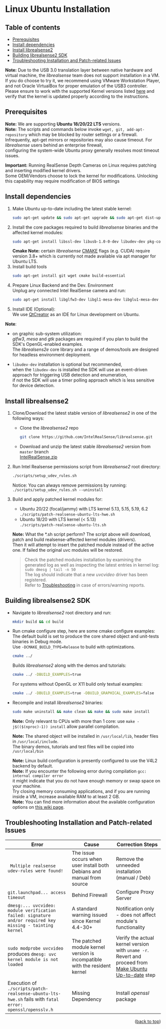 <a name="readme-top"></a>

# Linux Ubuntu Installation


## Table of contents

  * [Prerequisites](#prerequisites)
  * [Install dependencies](#install-dependencies)
  * [Install librealsense2](#install-librealsense2)
  * [Building librealsense2 SDK](#building-librealsense2-sdk)
  * [Troubleshooting Installation and Patch-related Issues](#troubleshooting-installation-and-patch-related-issues)

**Note:** Due to the USB 3.0 translation layer between native hardware and virtual machine, the *librealsense* team does not support installation in a VM. \
If you do choose to try it, we recommend using VMware Workstation Player, and not Oracle VirtualBox for proper emulation of the USB3 controller. \
Please ensure to work with the supported Kernel versions listed [here](https://github.com/IntelRealSense/librealsense/releases/) and verify that the kernel is updated properly according to the instructions.


## Prerequisites

**Note:** We are supporting **Ubuntu 18/20/22 LTS** versions. \
**Note:** The scripts and commands below invoke `wget, git, add-apt-repository` which may be blocked by router settings or a firewall. \
Infrequently, apt-get mirrors or repositories may also cause timeout. For _librealsense_ users behind an enterprise firewall, \
configuring the system-wide Ubuntu proxy generally resolves most timeout issues.

**Important:** Running RealSense Depth Cameras on Linux requires patching and inserting modified kernel drivers. \
Some OEM/Vendors choose to lock the kernel for modifications. Unlocking this capability may require modification of BIOS settings


## Install dependencies

1. Make Ubuntu up-to-date including the latest stable kernel:
   ```sh
   sudo apt-get update && sudo apt-get upgrade && sudo apt-get dist-upgrade
   ```
2. Install the core packages required to build _librealsense_ binaries and the affected kernel modules:
   ```sh
   sudo apt-get install libssl-dev libusb-1.0-0-dev libudev-dev pkg-config libgtk-3-dev
   ```
   **Cmake Note:** certain _librealsense_ [CMAKE](https://cmake.org/download/) flags (e.g. CUDA) require version 3.8+ which is currently not made available via apt manager for Ubuntu LTS.
3. Install build tools
   ```sh
   sudo apt-get install git wget cmake build-essential
   ```
4. Prepare Linux Backend and the Dev. Environment \
   Unplug any connected Intel RealSense camera and run:
   ```sh
   sudo apt-get install libglfw3-dev libgl1-mesa-dev libglu1-mesa-dev at
   ```
5. Install IDE (Optional): \
   We use [QtCreator](https://wiki.qt.io/Main) as an IDE for Linux development on Ubuntu.

**Note**:

* on graphic sub-system utilization: \
*glfw3*, *mesa* and *gtk* packages are required if you plan to build the SDK's OpenGL-enabled examples. \
The *librealsens2e* core library and a range of demos/tools are designed for headless environment deployment.

* `libudev-dev` installation is optional but recommended, \
when the `libudev-dev` is installed the SDK will use an event-driven approach for triggering USB detection and enumeration, \
if not the SDK will use a timer polling approach which is less sensitive for device detection.


## Install librealsense2

1. Clone/Download the latest stable version of _librealsense2_ in one of the following ways:
   * Clone the _librealsense2_ repo
     ```sh
     git clone https://github.com/IntelRealSense/librealsense.git
     ```
   * Download and unzip the latest stable _librealsense2_ version from `master` branch \
     [IntelRealSense.zip](https://github.com/IntelRealSense/librealsense/archive/master.zip)

2. Run Intel Realsense permissions script from _librealsense2_ root directory:
   ```sh
   ./scripts/setup_udev_rules.sh
   ```
   Notice: You can always remove permissions by running: `./scripts/setup_udev_rules.sh --uninstall`

3. Build and apply patched kernel modules for:
    * Ubuntu 20/22 (focal/jammy) with LTS kernel 5.13, 5.15, 5.19, 6.2 \
      `./scripts/patch-realsense-ubuntu-lts-hwe.sh`
    * Ubuntu 18/20 with LTS kernel (< 5.13) \
     `./scripts/patch-realsense-ubuntu-lts.sh`

    **Note:** What the *.sh script perform?
    The script above will download, patch and build realsense-affected kernel modules (drivers). \
    Then it will attempt to insert the patched module instead of the active one. If failed
    the original uvc modules will be restored.

   >  Check the patched modules installation by examining the generated log as well as inspecting the latest entries in kernel log: \
       `sudo dmesg | tail -n 50` \
       The log should indicate that a new _uvcvideo_ driver has been registered.  
       Refer to [Troubleshooting](#troubleshooting-installation-and-patch-related-issues) in case of errors/warning reports.


## Building librealsense2 SDK

  * Navigate to _librealsense2_ root directory and run:
    ```sh
    mkdir build && cd build
    ```
  * Run cmake configure step, here are some cmake configure examples:\
    The default build is set to produce the core shared object and unit-tests binaries in Debug mode.\
    Use `-DCMAKE_BUILD_TYPE=Release` to build with optimizations.
    ```sh
    cmake ../
    ```
    Builds _librealsense2_ along with the demos and tutorials:
    ```sh
    cmake ../ -DBUILD_EXAMPLES=true
    ```
    For systems without OpenGL or X11 build only textual examples:
    ```sh
    cmake ../ -DBUILD_EXAMPLES=true -DBUILD_GRAPHICAL_EXAMPLES=false
    ```
  * Recompile and install _librealsense2_ binaries:
    ```sh
    sudo make uninstall && make clean && make && sudo make install
    ```
    **Note:** Only relevant to CPUs with more than 1 core: use `make -j$(($(nproc)-1)) install` allow parallel compilation.

    **Note:** The shared object will be installed in `/usr/local/lib`, header files in `/usr/local/include`. \
    The binary demos, tutorials and test files will be copied into `/usr/local/bin`

    **Note:** Linux build configuration is presently configured to use the V4L2 backend by default. \
    **Note:** If you encounter the following error during compilation `gcc: internal compiler error` \
    it might indicate that you do not have enough memory or swap space on your machine. \
    Try closing memory consuming applications, and if you are running inside a VM, increase available RAM to at least 2 GB. \
    **Note:** You can find more information about the available configuration options on [this wiki page](https://github.com/IntelRealSense/librealsense/wiki/Build-Configuration).

  
## Troubleshooting Installation and Patch-related Issues

| Error                                                                                                     | Cause                                                                      | Correction Steps                                                                                                               |
|-----------------------------------------------------------------------------------------------------------|----------------------------------------------------------------------------|--------------------------------------------------------------------------------------------------------------------------------|
| ` Multiple realsense udev-rules were found!`                                                              | The issue occurs when user install both Debians and manual from source     | Remove the unneeded installation (manual / Deb)                                                                                |
| `git.launchpad... access timeout`                                                                         | Behind Firewall                                                            | Configure Proxy Server                                                                                                         |
| `dmesg:... uvcvideo: module verification failed: signature and/or required key missing - tainting kernel` | A standard warning issued since Kernel 4.4-30+                             | Notification only - does not affect module's functionality                                                                     |
| `sudo modprobe uvcvideo` produces `dmesg: uvc kernel module is not loaded`                                | The patched module kernel version is incompatible with the resident kernel | Verify the actual kernel version with `uname -r`. Revert and proceed from [Make Ubuntu Up-to-date](#install-dependencies) step |
| Execution of `./scripts/patch-realsense-ubuntu-lts-hwe.sh` fails with `fatal error: openssl/opensslv.h`   | Missing Dependency                                                         | Install _openssl_ package                                                                                                      |

  <p align="right">(<a href="#readme-top">back to top</a>)</p>